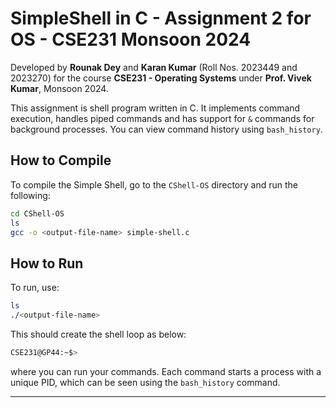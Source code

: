 # SimpleShell in C - Assignment 2 for OS - CSE231 Monsoon 2024


Developed by **Rounak Dey** and **Karan Kumar** (Roll Nos. 2023449 and 2023270) for the course **CSE231 - Operating Systems** under **Prof. Vivek Kumar**, Monsoon 2024.

This assignment is shell program written in C. It implements command execution, handles piped commands and has support for `&` commands for background processes. You can view command history using `bash_history`.

## How to Compile

To compile the Simple Shell, go to the `CShell-OS` directory and run the following:

```bash
cd CShell-OS
ls
gcc -o <output-file-name> simple-shell.c
```

## How to Run

To run, use:
```bash
ls 
./<output-file-name>
```

This should create the shell loop as below:

```bash
CSE231@GP44:~$> 
```
where you can run your commands. Each command starts a process with a unique PID, which can be seen using the `bash_history` command.


---
